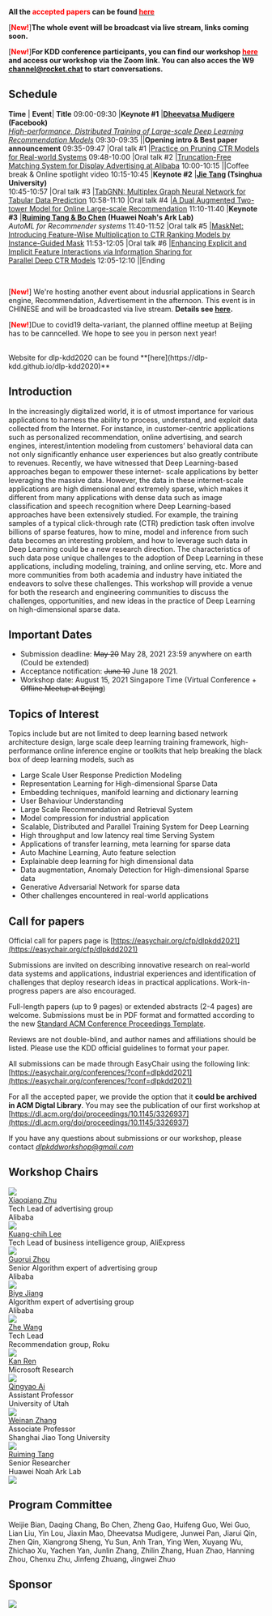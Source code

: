 
**All the <b style="color:red">accepted papers </b> can be found [<b style="color:red"> here </b>](accept.html)**

[<b style="color:red">New!</b>]**The whole event will be broadcast via live stream, links coming soon.**

[<b style="color:red">New!</b>]**For KDD conference participants, you can find our workshop [<b style="color:red"> here </b>](https://virtual.2021.kdd.org/workshop_WS-9.html) and access our workshop via the Zoom link. You can also acces the W9 channel@rocket.chat to start conversations.**


## Schedule

**Time** | **Event**|	**Title**
09:00-09:30 |**Keynote #1**	|**[Dheevatsa Mudigere](https://sites.google.com/site/dheevatsa/home) (Facebook)** <br> *[High-performance, Distributed Training of Large-scale Deep Learning Recommendation Models](https://arxiv.org/abs/2104.05158)*
09:30-09:35	||**Opening intro & Best paper announcement**
09:35-09:47	|Oral talk #1	|[Practice on Pruning CTR Models for Real-world Systems](assets/pdf/DLP-KDD_2021_paper_9.pdf)
09:48-10:00	|Oral talk #2	|[Truncation-Free Matching System for Display Advertising at Alibaba](assets/pdf/DLP-KDD_2021_paper_5.pdf)
10:00-10:15	||Coffee break & Online spotlight video
10:15-10:45	|**Keynote #2**	|**[Jie Tang](https://keg.cs.tsinghua.edu.cn/jietang/) (Tsinghua University)** <br> 
10:45-10:57	|Oral talk #3	|[TabGNN: Multiplex Graph Neural Network for Tabular Data Prediction](assets/pdf/DLP-KDD_2021_paper_16.pdf)
10:58-11:10	|Oral talk #4	|[A Dual Augmented Two-tower Model for Online Large-scale Recommendation](assets/pdf/DLP-KDD_2021_paper_4.pdf)
11:10-11:40	|**Keynote #3**	|**[Ruiming Tang & Bo Chen](https://scholar.google.com/citations?user=fUtHww0AAAAJ&hl=en) (Huawei Noah's Ark Lab)** <br> *AutoML for Recommender systems*
11:40-11:52	|Oral talk #5	|[MaskNet: Introducing Feature-Wise Multiplication to CTR Ranking Models by Instance-Guided Mask](assets/pdf/DLP-KDD_2021_paper_3.pdf)
11:53-12:05	|Oral talk #6	|[Enhancing Explicit and Implicit Feature Interactions via Information Sharing for <br> Parallel Deep CTR Models](assets/pdf/DLP-KDD_2021_paper_12.pdf)
12:05-12:10	||Ending

<br>

[<b style="color:red">New!</b>] We're hosting another event about indusrial applications in Search engine, Recommendation, Advertisement in the afternoon. This event is in CHINESE and will be broadcasted via live stream. **Details see [here](https://mp.weixin.qq.com/s/qVV_8eZztod2UsyTKjvX-A).**

[<b style="color:red">New!</b>]Due to covid19 delta-variant, the planned offline meetup at Beijing has to be canncelled. We hope to see you in person next year!

<br>
Website for dlp-kdd2020 can be found **[here](https://dlp-kdd.github.io/dlp-kdd2020)**


## Introduction

In the increasingly digitalized world, it is of utmost importance for various applications to harness the ability to process, understand, and exploit data collected from the Internet. For instance, in customer-centric applications such as personalized recommendation, online advertising, and search engines, interest/intention modeling from customers’ behavioral data can not only significantly enhance user experiences but also greatly contribute to revenues. Recently, we have witnessed that Deep Learning-based approaches began to empower these internet- scale applications by better leveraging the massive data. However, the data in these internet-scale applications are high dimensional and extremely sparse, which makes it different from many applications with dense data such as image classification and speech recognition where Deep Learning-based approaches have been extensively studied. For example, the training samples of a typical click-through rate (CTR) prediction task often involve billions of sparse features, how to mine, model and inference from such data becomes an interesting problem, and how to leverage such data in Deep Learning could be a new research direction. The characteristics of such data pose unique challenges to the adoption of Deep Learning in these applications, including modeling, training, and online serving, etc. More and more communities from both academia and industry have initiated the endeavors to solve these challenges. This workshop will provide a venue for both the research and engineering communities to discuss the challenges, opportunities, and new ideas in the practice of Deep Learning on high-dimensional sparse data.


## Important Dates

- Submission deadline: ~~May 20~~ May 28, 2021 23:59 anywhere on earth (Could be extended)
- Acceptance notification: ~~June 10~~ June 18 2021.
- Workshop date: August 15, 2021 Singapore Time (Virtual Conference + ~~Offline Meetup at Beijing~~) 


## Topics of Interest
Topics include but are not limited to deep learning based network architecture design, large scale deep learning training framework, high-performance online inference engine or toolkits that help breaking the black box of deep learning models, such as
- Large Scale User Response Prediction Modeling
- Representation Learning for High-dimensional Sparse Data
- Embedding techniques, manifold learning and dictionary learning
- User Behaviour Understanding
- Large Scale Recommendation and Retrieval System
- Model compression for industrial application
- Scalable, Distributed and Parallel Training System for Deep Learning
- High throughput and low latency real time Serving System
- Applications of transfer learning, meta learning for sparse data
- Auto Machine Learning, Auto feature selection
- Explainable deep learning for high dimensional data
- Data augmentation, Anomaly Detection for High-dimensional Sparse data
- Generative Adversarial Network for sparse data
- Other challenges encountered in real-world applications

## Call for papers

Official call for papers page is [https://easychair.org/cfp/dlpkdd2021](https://easychair.org/cfp/dlpkdd2021)

Submissions are invited on describing innovative research on real-world data systems and applications, industrial experiences and identification of challenges that deploy research ideas in practical applications. Work-in-progress papers are also encouraged.

Full-length papers (up to 9 pages) or extended abstracts (2-4 pages) are welcome. Submissions must be in PDF format and formatted according to the new [Standard ACM Conference Proceedings Template](https://www.acm.org/publications/proceedings-template).

Reviews are not double-blind, and author names and affiliations should be listed. Please use the KDD official guidelines to format your paper.

All submissions can be made through EasyChair using the following link: [https://easychair.org/conferences/?conf=dlpkdd2021](https://easychair.org/conferences/?conf=dlpkdd2021) 

For all the accepted paper, we provide the option that it **could be archived in ACM Digtal Library**. You may see the publication of our first workshop at [https://dl.acm.org/doi/proceedings/10.1145/3326937](https://dl.acm.org/doi/proceedings/10.1145/3326937)


If you have any questions about submissions or our workshop, please contact [*dlpkddworkshop@gmail.com*](mailto:dlpkddworkshop@gmail.com)

## Workshop Chairs

  <div class="photo">
  <a href="https://scholar.google.com/citations?user=eUMnOc0AAAAJ&hl=en">
  <img src="assets/img/zxq.jpeg" class="shake shake-little">
  </a><br>
  <a href="https://scholar.google.com/citations?user=eUMnOc0AAAAJ&hl=en">Xiaoqiang Zhu</a>
  <div>Tech Lead of advertising group</div>
  <div>Alibaba</div>
  </div>

  <div class="photo">
  <a href="https://scholar.google.com/citations?user=r9JOIloAAAAJ&hl=en">
  <img src="assets/img/lkc.jpeg" class="shake shake-little">
  </a><br>
   <a href="https://scholar.google.com/citations?user=r9JOIloAAAAJ&hl=en">Kuang-chih Lee</a>
  <div>Tech Lead of business intelligence group, AliExpress</div>
  </div>

  <div class="photo">
  <a href="https://scholar.google.com/citations?user=n_E0Bg4AAAAJ&hl=en">
  <img src="assets/img/zgr.jpeg" class="shake shake-little">
  </a><br>
<a href="https://scholar.google.com/citations?user=n_E0Bg4AAAAJ&hl=en">Guorui Zhou</a>
  <div>Senior Algorithm expert of advertising group</div>
  <div>Alibaba</div>
  </div>
  
  <div class="photo">
  <a href="http://byeah.github.io" >
  <img src="assets/img/jby.jpeg" class="shake shake-little">
  </a><br>
  <a href="http://byeah.github.io">Biye Jiang</a>
  <div>Algorithm expert of advertising group</div>
  <div>Alibaba</div>
  </div>


  <div class="photo">
  <a href="http://wzhe.me/">
    <img src="assets/img/wz.jpg" class="shake shake-little">
  </a><br>
  <a href="http://wzhe.me/">Zhe Wang</a>
  <div>Tech Lead</div>
  <div>Recommendation group, Roku</div>
  </div>


  <div class="photo">
  <a href="http://www.saying.ren/">
    <img src="assets/img/rk.jpg" class="shake shake-little">
  </a><br>
  <a href="http://www.saying.ren/">Kan Ren</a>
  <div>Microsoft Research</div>
  </div>


  <div class="photo">
  <a href="http://ir.aiqingyao.org/home">
    <img src="assets/img/aqy.jpg" class="shake shake-little">
  </a><br>
  <a href="http://ir.aiqingyao.org/home">Qingyao Ai</a>
  <div>Assistant Professor</div>
  <div>University of Utah</div>
  </div>


  <div class="photo">
  <a href="http://wnzhang.net">
    <img src="assets/img/zwn.png" class="shake shake-little">
  </a><br>
  <a href="http://wnzhang.net">Weinan Zhang</a>
  <div>Associate Professor</div>
  <div>Shanghai Jiao Tong University</div>
  </div>

  <div class="photo">
  <a href="https://scholar.google.com/citations?user=fUtHww0AAAAJ&hl=en">
    <img src="assets/img/trm.jpeg" class="shake shake-little">
  </a><br>
  <a href="https://scholar.google.com/citations?user=fUtHww0AAAAJ&hl=en">Ruiming Tang</a>
  <div>Senior Researcher</div>
  <div>Huawei Noah Ark Lab</div>
  </div>

  <img src="assets/img/bg.png">  

## Program Committee
Weijie Bian, Daqing Chang, Bo Chen, Zheng Gao, Huifeng Guo, Wei Guo, Lian Liu, Yin Lou, Jiaxin Mao, Dheevatsa Mudigere, Junwei Pan, Jiarui Qin, Zhen Qin, Xiangrong Sheng, Yu Sun, Anh Tran, Ying Wen, Xuyang Wu, Zhichao Xu, Yachen Yan, Junlin Zhang, Zhilin Zhang, Huan Zhao, Hanning Zhou, Chenxu Zhu, Jinfeng Zhuang, Jingwei Zhuo

## Sponsor
<a href="https://www.alimama.com/">
  <img src="assets/img/alimama.png">
</a>
